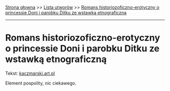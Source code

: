 [Strona głowna](../index.md) >> [Lista utworów](../list.md) >> [Romans historiozoficzno-erotyczny o princessie Doni i parobku Ditku ze wstawką etnograficzną](516.md)

---

# Romans historiozoficzno-erotyczny o princessie Doni i parobku Ditku ze wstawką etnograficzną

Tekst: [kaczmarski.art.pl](https://www.kaczmarski.art.pl/tworczosc/wiersze/romans-historiozoficzno-erotyczny-o-princessie-doni-i-parobku-ditku-ze-wstawka-etnograficzna/)

Element pospolity, nic ciekawego.